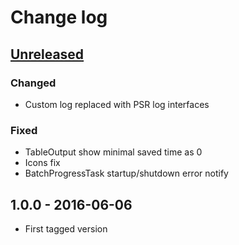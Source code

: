 # Change log

## [Unreleased][unreleased]

### Changed
- Custom log replaced with PSR log interfaces

### Fixed
- TableOutput show minimal saved time as 0
- Icons fix
- BatchProgressTask startup/shutdown error notify

## 1.0.0 - 2016-06-06
- First tagged version

[unreleased]: https://github.com/ricco24/parallel/compare/1.0.0...HEAD
[1.0.0]: https://github.com/ricco24/parallel/compare/984a8b517355aacb21db72f2750e699ddb49d280...1.0.0